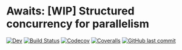 # Awaits: [WIP] Structured concurrency for parallelism

[![Dev](https://img.shields.io/badge/docs-dev-blue.svg)](https://tkf.github.io/Awaits.jl/dev)
[![Build Status](https://travis-ci.com/tkf/Awaits.jl.svg?branch=master)](https://travis-ci.com/tkf/Awaits.jl)
[![Codecov](https://codecov.io/gh/tkf/Awaits.jl/branch/master/graph/badge.svg)](https://codecov.io/gh/tkf/Awaits.jl)
[![Coveralls](https://coveralls.io/repos/github/tkf/Awaits.jl/badge.svg?branch=master)](https://coveralls.io/github/tkf/Awaits.jl?branch=master)
[![GitHub last commit](https://img.shields.io/github/last-commit/tkf/Awaits.jl.svg?style=social&logo=github)](https://github.com/tkf/Awaits.jl)
